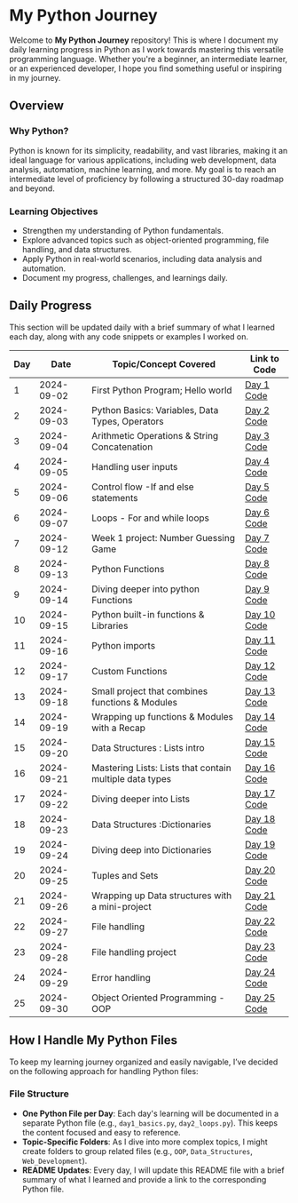 # My Python Journey

Welcome to **My Python Journey** repository! This is where I document my daily learning progress in Python as I work towards mastering this versatile programming language. Whether you're a beginner, an intermediate learner, or an experienced developer, I hope you find something useful or inspiring in my journey.

## Overview

### Why Python?

Python is known for its simplicity, readability, and vast libraries, making it an ideal language for various applications, including web development, data analysis, automation, machine learning, and more. My goal is to reach an intermediate level of proficiency by following a structured 30-day roadmap and beyond.

### Learning Objectives

- Strengthen my understanding of Python fundamentals.
- Explore advanced topics such as object-oriented programming, file handling, and data structures.
- Apply Python in real-world scenarios, including data analysis and automation.
- Document my progress, challenges, and learnings daily.

## Daily Progress

This section will be updated daily with a brief summary of what I learned each day, along with any code snippets or examples I worked on.

| Day | Date       | Topic/Concept Covered                          | Link to Code         |
|-----|------------|------------------------------------------------|----------------------|
| 1   | 2024-09-02 | First Python Program; Hello world              | [Day 1 Code](day1_intro.py) |
| 2   | 2024-09-03 | Python Basics: Variables, Data Types, Operators| [Day 2 Code](day2_variables_datatypes.py) |
| 3   | 2024-09-04 | Arithmetic Operations & String Concatenation   | [Day 3 Code](day3_arithmetic_operations.py) |
| 4   | 2024-09-05 | Handling user inputs                           | [Day 4 Code](day4_user_input.py) |
|  5  | 2024-09-06 | Control flow -If and else statements           | [Day 5 Code](day5_control_flow.py) |
|  6  | 2024-09-07 | Loops - For and while loops                    | [Day 6 Code](day6_loops.py) |
|  7  | 2024-09-12 | Week 1  project: Number Guessing Game          | [Day 7 Code](day7_week1_proj.py) |
|  8  | 2024-09-13 | Python Functions                               | [Day 8 Code](day8_functions.py) |
|  9  | 2024-09-14 | Diving deeper into python Functions            | [Day 9 Code](day9_funtions&arguments.py) |
|  10 | 2024-09-15 | Python built-in functions & Libraries          | [Day 10 Code](day10_built_in_functions.py) |
|  11 | 2024-09-16 | Python imports                                 | [Day 11 Code](day11_imports.py) |
|  12 | 2024-09-17 | Custom Functions                               | [Day 12 Code](day12_custom_functions.py) |
|  13 | 2024-09-18 | Small project that combines functions & Modules| [Day 13 Code](day13_expense_calculator.py) |
|  14 | 2024-09-19 | Wrapping up functions & Modules with a Recap   | [Day 14 Code](day14_functions_recap.py) |
|  15 | 2024-09-20 | Data Structures : Lists intro                  | [Day 15 Code](day15_lists.py) |
|  16 | 2024-09-21 | Mastering Lists: Lists that contain multiple data types | [Day 16 Code](day16_mastering_lists.py) |
|  17 | 2024-09-22 | Diving deeper into Lists                       | [Day 17 Code](day17_exhausting_lists.py) |
|  18 | 2024-09-23 | Data Structures :Dictionaries                  | [Day 18 Code](day18_dictionaries.py) |
|  19 | 2024-09-24 | Diving deep into Dictionaries                  | [Day 19 Code](day19_advancing_dictionaries.py) |
|  20 | 2024-09-25 | Tuples and Sets                                | [Day 20 Code](day20_tuples.py) |
|  21 | 2024-09-26 | Wrapping up Data structures with a mini-project| [Day 21 Code](day21_wrapping_data-structures.py) |
|  22 | 2024-09-27 | File handling                                  | [Day 22 Code](day22_file_handling.py) |
|  23 | 2024-09-28 | File handling project                          | [Day 23 Code](day23_file_handling_project.py) |
|  24 | 2024-09-29 | Error handling                                 | [Day 24 Code](day24_error_handling.py) |
|  25 | 2024-09-30 | Object Oriented Programming -OOP               | [Day 25 Code](day25_oop.py) |

## How I Handle My Python Files

To keep my learning journey organized and easily navigable, I’ve decided on the following approach for handling Python files:

### File Structure

- **One Python File per Day**: Each day's learning will be documented in a separate Python file (e.g., `day1_basics.py`, `day2_loops.py`). This keeps the content focused and easy to reference.
- **Topic-Specific Folders**: As I dive into more complex topics, I might create folders to group related files (e.g., `OOP`, `Data_Structures`, `Web_Development`).
- **README Updates**: Every day, I will update this README file with a brief summary of what I learned and provide a link to the corresponding Python file.
